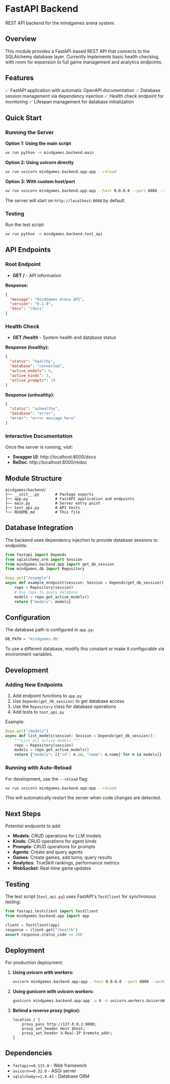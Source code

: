 # FastAPI Backend

REST API backend for the mindgames arena system.

## Overview

This module provides a FastAPI-based REST API that connects to the SQLAlchemy database layer. Currently implements basic health checking, with room for expansion to full game management and analytics endpoints.

## Features

✅ FastAPI application with automatic OpenAPI documentation
✅ Database session management via dependency injection
✅ Health check endpoint for monitoring
✅ Lifespan management for database initialization

## Quick Start

### Running the Server

**Option 1: Using the main script**
```bash
uv run python -m mindgames.backend.main
```

**Option 2: Using uvicorn directly**
```bash
uv run uvicorn mindgames.backend.app:app --reload
```

**Option 3: With custom host/port**
```bash
uv run uvicorn mindgames.backend.app:app --host 0.0.0.0 --port 8080 --reload
```

The server will start on `http://localhost:8000` by default.

### Testing

Run the test script:
```bash
uv run python -m mindgames.backend.test_api
```

## API Endpoints

### Root Endpoint
- **GET /** - API information

**Response:**
```json
{
  "message": "MindGames Arena API",
  "version": "0.1.0",
  "docs": "/docs"
}
```

### Health Check
- **GET /health** - System health and database status

**Response (healthy):**
```json
{
  "status": "healthy",
  "database": "connected",
  "active_models": 5,
  "active_kinds": 3,
  "active_prompts": 10
}
```

**Response (unhealthy):**
```json
{
  "status": "unhealthy",
  "database": "error",
  "error": "error message here"
}
```

### Interactive Documentation

Once the server is running, visit:
- **Swagger UI**: http://localhost:8000/docs
- **ReDoc**: http://localhost:8000/redoc

## Module Structure

```
mindgames/backend/
├── __init__.py       # Package exports
├── app.py            # FastAPI application and endpoints
├── main.py           # Server entry point
├── test_api.py       # API tests
└── README.md         # This file
```

## Database Integration

The backend uses dependency injection to provide database sessions to endpoints:

```python
from fastapi import Depends
from sqlalchemy.orm import Session
from mindgames.backend.app import get_db_session
from mindgames.db import Repository

@app.get("/example")
async def example_endpoint(session: Session = Depends(get_db_session)):
    repo = Repository(session)
    # Use repo to query database
    models = repo.get_active_models()
    return {"models": models}
```

## Configuration

The database path is configured in `app.py`:
```python
DB_PATH = "mindgames.db"
```

To use a different database, modify this constant or make it configurable via environment variables.

## Development

### Adding New Endpoints

1. Add endpoint functions to `app.py`
2. Use `Depends(get_db_session)` to get database access
3. Use the `Repository` class for database operations
4. Add tests to `test_api.py`

Example:
```python
@app.get("/models")
async def list_models(session: Session = Depends(get_db_session)):
    """List all active models."""
    repo = Repository(session)
    models = repo.get_active_models()
    return {"models": [{"id": m.id, "name": m.name} for m in models]}
```

### Running with Auto-Reload

For development, use the `--reload` flag:
```bash
uv run uvicorn mindgames.backend.app:app --reload
```

This will automatically restart the server when code changes are detected.

## Next Steps

Potential endpoints to add:
- **Models**: CRUD operations for LLM models
- **Kinds**: CRUD operations for agent kinds
- **Prompts**: CRUD operations for prompts
- **Agents**: Create and query agents
- **Games**: Create games, add turns, query results
- **Analytics**: TrueSkill rankings, performance metrics
- **WebSocket**: Real-time game updates

## Testing

The test script (`test_api.py`) uses FastAPI's `TestClient` for synchronous testing:

```python
from fastapi.testclient import TestClient
from mindgames.backend.app import app

client = TestClient(app)
response = client.get("/health")
assert response.status_code == 200
```

## Deployment

For production deployment:

1. **Using uvicorn with workers:**
   ```bash
   uvicorn mindgames.backend.app:app --host 0.0.0.0 --port 8000 --workers 4
   ```

2. **Using gunicorn with uvicorn workers:**
   ```bash
   gunicorn mindgames.backend.app:app -w 4 -k uvicorn.workers.UvicornWorker
   ```

3. **Behind a reverse proxy (nginx):**
   ```nginx
   location / {
       proxy_pass http://127.0.0.1:8000;
       proxy_set_header Host $host;
       proxy_set_header X-Real-IP $remote_addr;
   }
   ```

## Dependencies

- `fastapi>=0.115.0` - Web framework
- `uvicorn>=0.32.0` - ASGI server
- `sqlalchemy>=2.0.43` - Database ORM
